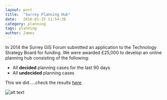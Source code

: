 ```yaml
---
layout: post
title:  "Surrey Planning Hub"
date:   2016-01-25 11:54:38
category: planning
tags: planning
author: James
---
```

In 2014 the Surrey GIS Forum submitted an application to the Technology Strategy Board for funding. We were awarded £25,000 to develop an online planning hub consisting of the following:
* All **decided** planning cases for the last 90 days
* All **undecided** planning cases

This we did.....check the results [here][planning_hub].

![alt text](https://s3-eu-west-1.amazonaws.com/shbcdatastore/SDS_planning_on_iphone.png "Logo Title Text 1")

[planning_hub]: http://digitalservices.surreyi.gov.uk 
